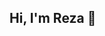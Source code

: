 ## Hi, I'm Reza 👋

<!--
**rezafawazul/rezafawazul** is a ✨ _special_ ✨ repository because its `README.md` (this file) appears on your GitHub profile.

Welcome to my GitHub profile!

🛠️ Former Engineer turned Data Enthusiast

📚 I’m currently learning Data Science, Machine Learning, and AI (beginner level)

🔍 I’m eager to explore real-world projects in AI and Machine Learning

🌱 Always looking to collaborate and learn from others

📫 How to reach me: LinkedIn

⚡ Fun fact: I’m quickly improving in AI prompting and problem analysis, and I believe collaborating with a mentor or partner could be mutually beneficial, as it would allow us to share knowledge and explore new ideas together!

Feel free to check out my repositories and connect with me!
-->

